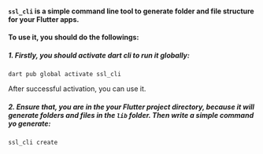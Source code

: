#### `ssl_cli` is a simple command line tool to generate folder and file structure for your Flutter apps. 

#### To use it, you should do the followings:

##### 1. Firstly, you should activate dart cli to run it globally:

    dart pub global activate ssl_cli
 
 After successful activation, you can use it.

##### 2. Ensure that, you are in the your Flutter project directory, because it will generate folders and files in the `lib` folder. Then write a simple command yo generate:
    
    ssl_cli create
    

